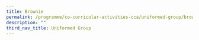 ```yaml
---
title: Brownie
permalink: /programme/co-curricular-activities-cca/uniformed-group/brownie
description: ""
third_nav_title: Uniformed Group
---
```

